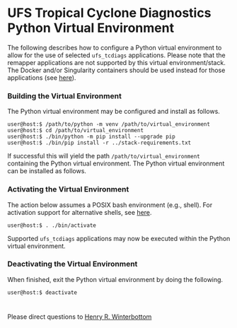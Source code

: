 # UFS Tropical Cyclone Diagnostics Python Virtual Environment

The following describes how to configure a Python virtual environment
to allow for the use of selected `ufs_tcdiags` applications. Please
note that the remapper applications are not supported by this virtual
environment/stack. The Docker and/or Singularity containers should be
used instead for those applications (see [here](../Docker)).

### Building the Virtual Environment

The Python virtual environment may be configured and install as
follows.

~~~
user@host:$ /path/to/python -m venv /path/to/virtual_environment
user@host:$ cd /path/to/virtual_environment
user@host:$ ./bin/python -m pip install --upgrade pip
user@host:$ ./bin/pip install -r ../stack-requirements.txt
~~~

If successful this will yield the path `/path/to/virtual_environment`
containing the Python virtual environment. The Python virtual
environment can be installed as follows.

### Activating the Virtual Environment

The action below assumes a POSIX bash environment (e.g., shell). For
activation support for alternative shells, see
[here](https://tinyurl.com/activate-venv). 

~~~
user@host:$ . ./bin/activate
~~~

Supported `ufs_tcdiags` applications may now be executed within the
Python virtual environment.

### Deactivating the Virtual Environment

When finished, exit the Python virtual environment by doing the
following.

~~~
user@host:$ deactivate
~~~

#

Please direct questions to [Henry
R. Winterbottom](mailto:henry.winterbottom@noaa.gov?subject=[UFS-TCDiags)